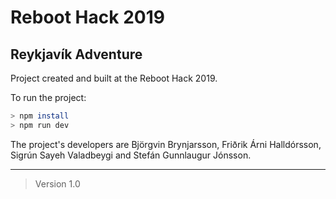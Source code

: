 
# Reboot Hack 2019
## Reykjavík Adventure

Project created and built at the Reboot Hack 2019.

To run the project:
```bash
> npm install
> npm run dev
```

The project's developers are Björgvin Brynjarsson, Friðrik Árni Halldórsson, Sigrún Sayeh Valadbeygi and Stefán Gunnlaugur Jónsson.

---

> Version 1.0

